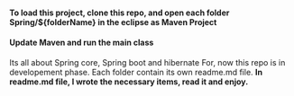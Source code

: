 <h4>To load this project, clone this repo, and open each folder Spring/${folderName} in the eclipse as Maven Project</h4>
<h4>Update Maven and run the main class</h4>
Its all about Spring core, Spring boot and hibernate 
For, now this repo is in developement phase.
Each folder contain its own readme.md file.
<b>In readme.md file, I wrote the necessary items, read it and enjoy.</b>